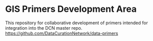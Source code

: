 # GIS Primers Development Area 

This repository for collaborative development of primers intended for integration into
the DCN master repo. https://github.com/DataCurationNetwork/data-primers

